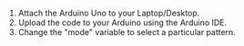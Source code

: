 1. Attach the Arduino Uno to your Laptop/Desktop.
2. Upload the code to your Arduino using the Arduino IDE.
3. Change the "mode" variable to select a particular pattern.
